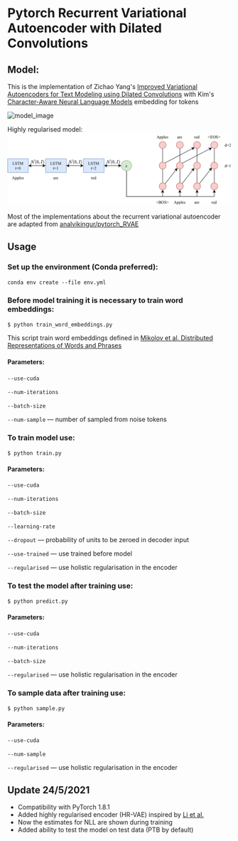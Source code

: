 # Pytorch Recurrent Variational Autoencoder with Dilated Convolutions

## Model:
This is the implementation of Zichao Yang's [Improved Variational Autoencoders for Text Modeling using Dilated Convolutions](https://arxiv.org/abs/1702.08139)
with Kim's [Character-Aware Neural Language Models](https://arxiv.org/abs/1508.06615) embedding for tokens

![model_image](images/model_image.png)

Highly regularised model:<br />
[<img src="images/vae.png" width="600"/>](images.vae.png)

Most of the implementations about the recurrent variational autoencoder are adapted from [analvikingur/pytorch_RVAE](https://github.com/analvikingur/pytorch_RVAE)

## Usage
### Set up the environment (Conda preferred):
```
conda env create --file env.yml
```
### Before model training it is necessary to train word embeddings:
```
$ python train_word_embeddings.py
```

This script train word embeddings defined in [Mikolov et al. Distributed Representations of Words and Phrases](https://arxiv.org/abs/1310.4546)

#### Parameters:
`--use-cuda`

`--num-iterations`

`--batch-size`

`--num-sample` –– number of sampled from noise tokens


### To train model use:
```
$ python train.py
```

#### Parameters:
`--use-cuda`

`--num-iterations`

`--batch-size`

`--learning-rate`
 
`--dropout` –– probability of units to be zeroed in decoder input

`--use-trained` –– use trained before model

`--regularised` –– use holistic regularisation in the encoder

### To test the model after training use:
```
$ python predict.py
```

#### Parameters:
`--use-cuda`

`--num-iterations`

`--batch-size`

`--regularised` –– use holistic regularisation in the encoder

### To sample data after training use:
```
$ python sample.py
```
#### Parameters:
`--use-cuda`

`--num-sample`

`--regularised` –– use holistic regularisation in the encoder

## Update 24/5/2021
- Compatibility with PyTorch 1.8.1
- Added highly regularised encoder (HR-VAE) inspired by [Li et al.](https://arxiv.org/pdf/1911.05343.pdf)
- Now the estimates for NLL are shown during training
- Added ability to test the model on test data (PTB by default)

